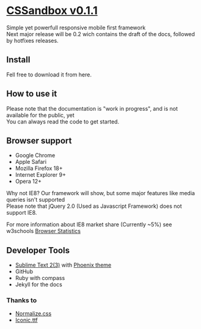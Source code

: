# [CSSandbox v0.1.1](http://www.thepixelsandbox.com)
Simple yet powerfull responsive mobile first framework<br>
Next major release will be 0.2 wich contains the draft of the docs, followed by hotfixes releases.


## Install
Fell free to download it from here.


## How to use it
Please note that the documentation is "work in progress", and is not available for the public, yet<br>
You can always read the code to get started.


## Browser support
* Google Chrome
* Apple Safari
* Mozilla Firefox 18+
* Internet Explorer 9+
* Opera 12+

Why not IE8? Our framework will show, but some major features like media queries isn't supported<br>
Please note that jQuery 2.0 (Used as Javascript Framework) does not support IE8.

For more information about IE8 market share (Currently ~5%) see w3schools
[Browser Statistics](http://www.w3schools.com/browsers/browsers_explorer.asp)


## Developer Tools
* [Sublime Text 2(3)](http://www.sublimetext.com/) with [Phoenix theme](https://github.com/netatoo/phoenix-theme)
* GitHub
* Ruby with compass
* Jekyll for the docs



### Thanks to
* [Normalize.css](https://github.com/necolas/normalize.css/)
* [Iconic.ttf](http://somerandomdude.com/work/iconic/)
